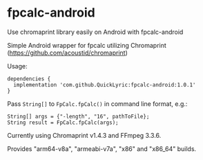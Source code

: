 # fpcalc-android
Use chromaprint library easily on Android with fpcalc-android

Simple Android wrapper for fpcalc utilizing Chromaprint (https://github.com/acoustid/chromaprint)

Usage:

```
dependencies {
  implementation 'com.github.QuickLyric:fpcalc-android:1.0.1'
}
```

Pass ```String[]``` to ```FpCalc.fpCalc()``` in command line format, e.g.:

```
String[] args = {"-length", "16", pathToFile};
String result = FpCalc.fpCalc(args);
```

Currently using Chromaprint v1.4.3 and FFmpeg 3.3.6.

Provides "arm64-v8a", "armeabi-v7a", "x86" and "x86_64" builds.
